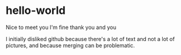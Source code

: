 # hello-world
Nice to meet you I'm fine thank you and you

I initially disliked github because there's a lot of text and not a lot of pictures, and because merging can be problematic.
